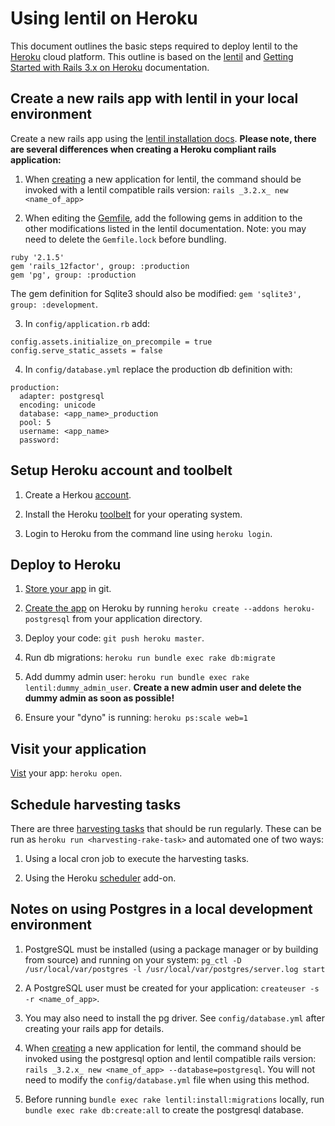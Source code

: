 # Using lentil on Heroku
This document outlines the basic steps required to deploy lentil to the [Heroku](https://www.heroku.com/) cloud platform. This outline is based on the [lentil](https://github.com/NCSU-Libraries/lentil/blob/master/README.md) and [Getting Started with Rails 3.x on Heroku](https://devcenter.heroku.com/articles/getting-started-with-rails3) documentation.

## Create a new rails app with lentil in your local environment

Create a new rails app using the [lentil installation docs](https://github.com/NCSU-Libraries/lentil/blob/master/README.md#installation). **Please note, there are several differences when creating a Heroku compliant rails application:**

1) When [creating](https://github.com/NCSU-Libraries/lentil/blob/master/README.md#create-a-new-rails-app-with-rails-32x) a new application for lentil, the command should be invoked with a lentil compatible rails version: `rails _3.2.x_ new <name_of_app>`

2) When editing the [Gemfile](https://github.com/NCSU-Libraries/lentil/blob/master/README.md#add-lentil-and-therubyracer-or-another-execjs-runtime-to-your-gemfile-and-bundle), add the following gems in addition to the other modifications listed in the lentil documentation. Note: you may need to delete the `Gemfile.lock` before bundling.

```
ruby '2.1.5'
gem 'rails_12factor', group: :production
gem 'pg', group: :production
```

The gem definition for Sqlite3 should also be modified: `gem 'sqlite3', group: :development`.

3) In `config/application.rb` add: 

```
config.assets.initialize_on_precompile = true
config.serve_static_assets = false
```

4) In `config/database.yml` replace the production db definition with:

```
production:
  adapter: postgresql
  encoding: unicode
  database: <app_name>_production
  pool: 5
  username: <app_name>
  password:
```

## Setup Heroku account and toolbelt

1) Create a Herkou [account]().

2) Install the Heroku [toolbelt](https://toolbelt.heroku.com/) for your operating system.

3) Login to Heroku from the command line using `heroku login`.

## Deploy to Heroku

1) [Store your app](https://devcenter.heroku.com/articles/getting-started-with-rails3#store-your-app-in-git) in git.

2) [Create the app](https://devcenter.heroku.com/articles/getting-started-with-rails3#deploy-your-application-to-heroku) on Heroku by running `heroku create --addons heroku-postgresql` from your application directory.

3) Deploy your code: `git push heroku master`.

4) Run db migrations: `heroku run bundle exec rake db:migrate`

5) Add dummy admin user: `heroku run bundle exec rake lentil:dummy_admin_user`. **Create a new admin user and delete the dummy admin as soon as possible!**

6) Ensure your "dyno" is running: `heroku ps:scale web=1`

## Visit your application
[Vist](https://devcenter.heroku.com/articles/getting-started-with-rails3#visit-your-application) your app: `heroku open`.

## Schedule harvesting tasks
There are three [harvesting tasks](https://github.com/NCSU-Libraries/lentil#scheduling-tasks) that should be run regularly. These can be run as `heroku run <harvesting-rake-task>` and automated one of two ways:

1) Using a local cron job to execute the harvesting tasks.

2) Using the Heroku [scheduler](https://devcenter.heroku.com/articles/scheduler) add-on.

## Notes on using Postgres in a local development environment

1) PostgreSQL must be installed (using a package manager or by building from source) and running on your system: `pg_ctl -D /usr/local/var/postgres -l /usr/local/var/postgres/server.log start`

2) A PostgreSQL user must be created for your application: `createuser -s -r <name_of_app>`.

3) You may also need to install the pg driver. See `config/database.yml` after creating your rails app for details. 

4) When [creating](https://github.com/NCSU-Libraries/lentil/blob/master/README.md#create-a-new-rails-app-with-rails-32x) a new application for lentil, the command should be invoked using the postgresql option and lentil compatible rails version: `rails _3.2.x_ new <name_of_app> --database=postgresql`. You will not need to modify the `config/database.yml` file when using this method.

5) Before running `bundle exec rake lentil:install:migrations` locally, run `bundle exec rake db:create:all` to create the postgresql database.

